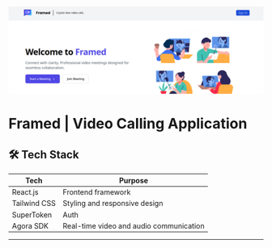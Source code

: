 ![Image](./docs/demo.png)
# Framed | Video Calling Application

## 🛠️ Tech Stack

| Tech         | Purpose                                  |
|--------------|------------------------------------------|
| React.js     | Frontend framework                       |
| Tailwind CSS | Styling and responsive design            |
| SuperToken   | Auth                                     |
| Agora SDK    | Real-time video and audio communication  |

---
